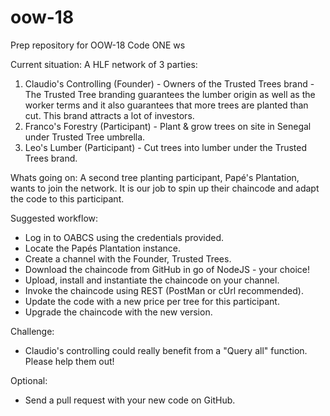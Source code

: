 # oow-18
Prep repository for OOW-18 Code ONE ws

Current situation: A HLF network of 3 parties:
1. Claudio's Controlling (Founder) - Owners of the Trusted Trees brand - The Trusted Tree branding guarantees the lumber origin as well as the worker terms and it also guarantees that more trees are planted than cut. This brand attracts a lot of investors.
2. Franco's Forestry (Participant) - Plant & grow trees on site in Senegal under Trusted Tree umbrella.
3. Leo's Lumber (Participant) - Cut trees into lumber under the Trusted Trees brand.

Whats going on:
A second tree planting participant, Papé's Plantation, wants to join the network. It is our job to spin up their chaincode and adapt the code to this participant.

Suggested workflow:
- Log in to OABCS using the credentials provided.
- Locate the Papés Plantation instance.
- Create a channel with the Founder, Trusted Trees.
- Download the chaincode from GitHub in go of NodeJS - your choice!
- Upload, install and instantiate the chaincode on your channel.
- Invoke the chaincode using REST (PostMan or cUrl recommended).
- Update the code with a new price per tree for this participant.
- Upgrade the chaincode with the new version.

Challenge:
- Claudio's controlling could really benefit from a "Query all" function. Please help them out!

Optional:
- Send a pull request with your new code on GitHub.
